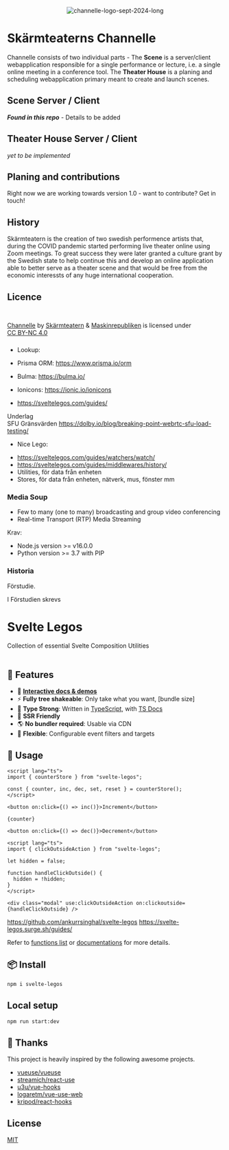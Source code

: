 <p style="text-align: center;"><img src="https://i.ibb.co/p0vNs4r/channelle-logo-sept-2024-long.png" alt="channelle-logo-sept-2024-long" border="0"></p>

# Skärmteaterns Channelle

Channelle consists of two individual parts - The **Scene** is a server/client webapplication responsible for a single performance or lecture, i.e. a single online meeting in a conference tool. The **Theater House** is a planing and scheduling webapplication primary meant to create and launch scenes.

## Scene Server / Client

_**Found in this repo**_ - Details to be added

## Theater House Server / Client

*yet to be implemented*


## Planing and contributions

Right now we are working towards version 1.0 - want to contribute? Get in touch! 

## History

Skärmteatern is the creation of two swedish performence artists that, during the COVID pandemic started performing live theater online using Zoom meetings. To great success they were later granted a culture grant by the Swedish state to help continue this and develop an online application able to better serve as a theater scene and that would be free from the economic interessts of any huge international cooperation.

## Licence
<p style="height:14px!important;margin-left:3px;vertical-align:text-bottom;text-align:center;">
<img src="https://mirrors.creativecommons.org/presskit/icons/cc.svg?ref=chooser-v1" alt=""><img src="https://mirrors.creativecommons.org/presskit/icons/by.svg?ref=chooser-v1" alt=""><img src="https://mirrors.creativecommons.org/presskit/icons/nc.svg?ref=chooser-v1" alt=""></p>

<a property="dct:title" rel="cc:attributionURL" href="https://codeberg.org/lyret/channelle">Channelle</a> by <a rel="cc:attributionURL dct:creator" property="cc:attributionName" href="">Skärmteatern</a> & <a rel="cc:attributionURL dct:creator" property="cc:attributionName" href="https://maskinrepubliken.se/">Maskinrepubliken</a> is licensed under <a href="https://creativecommons.org/licenses/by-nc/4.0/?ref=chooser-v1" target="_blank" rel="license noopener noreferrer" style="display:inline-block;">CC BY-NC 4.0</a>




### 

- Lookup: 

 - Prisma ORM: https://www.prisma.io/orm
 - Bulma: https://bulma.io/
 - Ionicons: https://ionic.io/ionicons
 - https://sveltelegos.com/guides/
  
  Underlag	
  SFU Gränsvärden	https://dolby.io/blog/breaking-point-webrtc-sfu-load-testing/
  
      
  - Nice Lego:	
  * https://sveltelegos.com/guides/watchers/watch/	
  * https://sveltelegos.com/guides/middlewares/history/	
  * Utilities, för data från enheten	
  * Stores, för data från enheten, nätverk, mus, fönster mm	
  
  
  ### Media Soup
  
  - Few to many (one to many) broadcasting and group video conferencing
  - Real-time Transport (RTP) Media Streaming
  
  Krav:
  
  - Node.js version >= v16.0.0
  - Python version >= 3.7 with PIP
  

  ### Historia

  Förstudie.

 I Förstudien skrevs 

  

  # Svelte Legos
  
  Collection of essential Svelte Composition Utilities
  <br>
  <br>
  
  ## 🚀 Features
  
  - 🎪 [**Interactive docs & demos**](https://svelte-legos.surge.sh)
  - ⚡ **Fully tree shakeable**: Only take what you want, [bundle size]
  - 🦾 **Type Strong**: Written in [TypeScript](https://www.typescriptlang.org/), with [TS Docs](https://github.com/microsoft/tsdoc)
  - 🔋 **SSR Friendly**
  - 🌎 **No bundler required**: Usable via CDN
  - 🔩 **Flexible**: Configurable event filters and targets
  
  ## 🦄 Usage
  
  ```svelte
  <script lang="ts">
  import { counterStore } from "svelte-legos";
  
  const { counter, inc, dec, set, reset } = counterStore();
  </script>
  
  <button on:click={() => inc()}>Increment</button>
  
  {counter}
  
  <button on:click={() => dec()}>Decrement</button>
  ```
  
  ```svelte
  <script lang="ts">
  import { clickOutsideAction } from "svelte-legos";
  
  let hidden = false;
  
  function handleClickOutside() {
    hidden = !hidden;
  }
  </script>
  
  <div class="modal" use:clickOutsideAction on:clickoutside={handleClickOutside} />
  ```
  https://github.com/ankurrsinghal/svelte-legos
  https://svelte-legos.surge.sh/guides/
  
  Refer to [functions list](https://svelte-legos.surge.sh/guides) or [documentations](https://svelte-legos.surge.sh) for more details.
  
  ## 📦 Install
  
  ```bash
  npm i svelte-legos
  ```
  
  ## Local setup
  
  ```bash
  npm run start:dev
  ```
  
  ## 🌸 Thanks
  
  This project is heavily inspired by the following awesome projects.
  
  - [vueuse/vueuse](https://github.com/vueuse/vueuse)
  - [streamich/react-use](https://github.com/streamich/react-use)
  - [u3u/vue-hooks](https://github.com/u3u/vue-hooks)
  - [logaretm/vue-use-web](https://github.com/logaretm/vue-use-web)
  - [kripod/react-hooks](https://github.com/kripod/react-hooks)
  
  ## License
  
  [MIT](LICENSE.md)
  